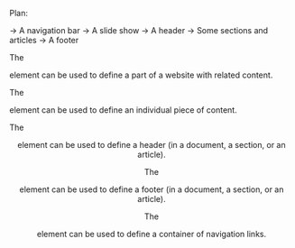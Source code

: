 Plan:

-> A navigation bar
-> A slide show
-> A header
-> Some sections and articles
-> A footer

The <section> element can be used to define a part of a website with related content.

The <article> element can be used to define an individual piece of content.

The <header> element can be used to define a header (in a document, a section, or an article).

The <footer> element can be used to define a footer (in a document, a section, or an article).

The <nav> element can be used to define a container of navigation links.